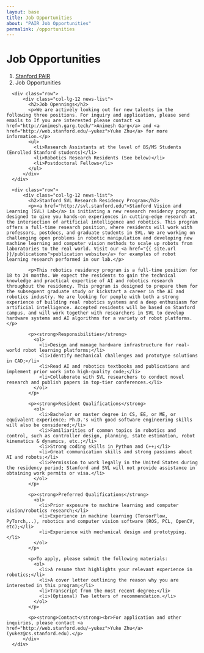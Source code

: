 ```yaml
---
layout: base
title: Job Opportunities
about: "PAIR Job Opportunities"
permalink: /opportunities
---
```

<!-- Page Content -->
<div class="container-fluid">

  <div class="container">
      <!-- Page Heading/Breadcrumbs -->
      <div class="row">
          <div class="col-lg-12">
              <h1 class="page-header">Job Opportunities
                  <small></small>
              </h1>
              <ol class="breadcrumb">
                  <li><a href="/">Stanford PAIR</a></li>
                  <li class="active">Job Opportunities</li>
              </ol>
          </div>
      </div>

      <div class="row">
          <div class="col-lg-12 news-list">
            <h2>Job Opennings</h2>
            <p>We are actively looking out for new talents in the following three positions. For inquiry and application, please send emails to If you are interested please contact <a href="http://animesh.garg.tech/">Animesh Garg</a> and <a href="http://web.stanford.edu/~yukez">Yuke Zhu</a> for more information.</p>
            <ul>
              <li>Research Assistants at the level of BS/MS Students (Enrolled Stanford students)</li>
              <li>Robotics Research Residents (See below)</li>
              <li>Postdoctoral Fellows</li>
            </ul>
          </div>
      </div>

      <div class="row">
          <div class="col-lg-12 news-list">
            <h2>Stanford SVL Research Residency Program</h2>
            <p><a href="http://svl.stanford.edu">Stanford Vision and Learning (SVL) Lab</a> is initiating a new research residency program, designed to give you hands-on experiences in cutting-edge research at the intersection of artificial intelligence and robotics. This program offers a full-time research position, where residents will work with professors, postdocs, and graduate students in SVL. We are working on challenging open problems in robotic manipulation and developing new machine learning and computer vision methods to scale up robots from laboratories to the real world. Visit our <a href="{{ site.url }}/publications">publication website</a> for examples of robot learning research performed in our lab.</p>

            <p>This robotics residency program is a full-time position for 18 to 24 months. We expect the residents to gain the technical knowledge and practical expertise of AI and robotics research throughout the residency. This program is designed to prepare them for the subsequent graduate study or kickstart a career in the AI and robotics industry. We are looking for people with both a strong experience of building real robotics systems and a deep enthusiasm for artificial intelligence. Accepted residents will be based on Stanford campus, and will work together with researchers in SVL to develop hardware systems and AI algorithms for a variety of robot platforms.</p>

            <p><strong>Responsibilities</strong>
              <ol>
                <li>Design and manage hardware infrastructure for real-world robot learning platforms;</li>
                <li>Identify mechanical challenges and prototype solutions in CAD;</li>
                <li>Read AI and robotics textbooks and publications and implement prior work into high-quality code;</li>
                <li>Collaborate with SVL researchers to conduct novel research and publish papers in top-tier conferences.</li>
              </ol>
            </p>

            <p><strong>Resident Qualifications</strong>
              <ol>
                <li>Bachelor or master degree in CS, EE, or ME, or equivalent experience; Ph.D.'s with good software engineering skills will also be considered;</li>
                <li>Familiarities of common topics in robotics and control, such as controller design, planning, state estimation, robot kinematics & dynamics, etc.;</li>
                <li>Strong coding skills in Python and C++;</li>
                <li>Great communication skills and strong passions about AI and robots;</li>
                <li>Permission to work legally in the United States during the residency period; Stanford and SVL will not provide assistance in obtaining work permits or visa.</li>
              </ol>
            </p>

            <p><strong>Preferred Qualifications</strong>
              <ol>
                <li>Prior exposure to machine learning and computer vision/robotics research;</li>
                <li>Experience in machine learning (TensorFlow, PyTorch,..), robotics and computer vision software (ROS, PCL, OpenCV, etc);</li>
                <li>Experience with mechanical design and prototyping.</li>
              </ol>
            </p>

            <p>To apply, please submit the following materials:
              <ol>
                <li>A resume that highlights your relevant experience in robotics;</li>
                <li>A cover letter outlining the reason why you are interested in this program;</li>
                <li>Transcript from the most recent degree;</li>
                <li>(Optional) Two letters of recommendation.</li>
              </ol>
            </p>

            <p><strong>Contact</strong><br>For application and other inquiries, please contact <a href="http://web.stanford.edu/~yukez">Yuke Zhu</a> (yukez@cs.stanford.edu).</p>
          </div>
      </div>

</div>
<!-- /.container -->

